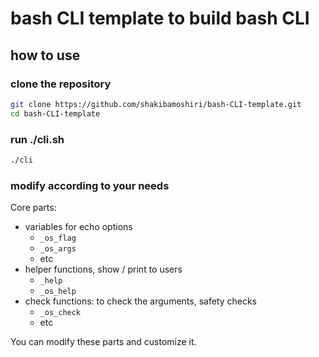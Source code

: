# bash CLI template to build bash CLI

## how to use

### clone the repository
```bash
git clone https://github.com/shakibamoshiri/bash-CLI-template.git
cd bash-CLI-template
```

### run ./cli.sh
```bash
./cli
```

### modify according to your needs
Core parts:

 - variables for echo options
    - `_os_flag`
    - `_os_args`
    - etc
 - helper functions, show / print to users
    - `_help`
    - `_os_help`
 - check functions: to check the arguments, safety checks
    - `_os_check`
    - etc

You can modify these parts and customize it.
